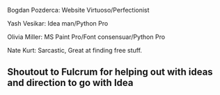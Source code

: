 Bogdan Pozderca: Website Virtuoso/Perfectionist

Yash Vesikar: Idea man/Python Pro

Olivia Miller: MS Paint Pro/Font consensuar/Python Pro

Nate Kurt: Sarcastic, Great at finding free stuff.

## Shoutout to Fulcrum for helping out with ideas and direction to go with Idea
